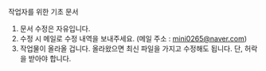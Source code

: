 작업자를 위한 기초 문서
1. 문서 수정은 자유입니다.
2. 수정 시 메일로 수정 내역을 보내주세요. (메일 주소 : mini0265@naver.com)
3. 작업물이 올라올 겁니다. 올라왔으면 최신 파일을 가지고 수정해도 됩니다. 단, 허락을 받아야 합니다.
